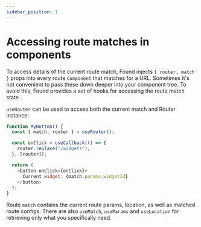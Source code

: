 ```yaml
---
sidebar_position: 1
---
```


# Accessing route matches in components

To access details of the current route match, Found injects `{ router, match }` props
into every route `Component` that matches for a URL. Sometimes it's not convenient to pass these
down deeper into your component tree. To avoid this, Found provides a set of hooks for accessing
the route match state.

`useRouter` can be used to access both the current match and Router instance:

```js
function MyButton() {
  const { match, router } = useRouter();

  const onClick = useCallback(() => {
    router.replace("/widgets");
  }, [router]);

  return (
    <button onClick={onClick}>
      Current widget: {match.params.widgetId}
    </button>
  );
}
```

Route `match` contains the current route params, location, as well as matched route configs.
There are also `useMatch`, `useParams` and `useLocation` for retrieving only what you specifically
need.

